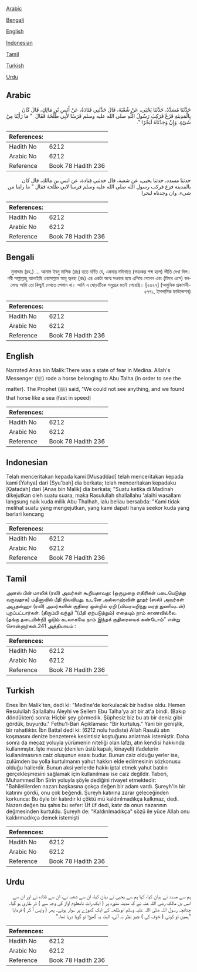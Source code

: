 [Arabic](#arabic)

[Bengali](#bengali)

[English](#english)

[Indonesian](#indonesian)

[Tamil](#tamil)

[Turkish](#turkish)

[Urdu](#urdu)

## Arabic


<div dir="rtl" lang="ar" style={{fontSize:'larger',backgroundColor:'#f8f9fa',padding:20}}>
حَدَّثَنَا مُسَدَّدٌ، حَدَّثَنَا يَحْيَى، عَنْ شُعْبَةَ، قَالَ حَدَّثَنِي قَتَادَةُ، عَنْ أَنَسِ بْنِ مَالِكٍ، قَالَ كَانَ بِالْمَدِينَةِ فَزَعٌ فَرَكِبَ رَسُولُ اللَّهِ صلى الله عليه وسلم فَرَسًا لأَبِي طَلْحَةَ فَقَالَ ‏ "‏ مَا رَأَيْنَا مِنْ شَىْءٍ، وَإِنْ وَجَدْنَاهُ لَبَحْرًا ‏"‏‏.‏
</div>
<div style={{backgroundColor:'#f8f9fa',padding:20, marginBottom: 10}}><table> <thead> <tr> <th>References:</th> <th></th> </tr> </thead> <tbody><tr><td>Hadith No</td><td>6212</td></tr><tr><td>Arabic No</td><td>6212</td></tr><tr><td>Reference</td><td>Book 78 Hadith 236</td></tr></tbody></table></div>


<div dir="rtl" lang="ar" style={{fontSize:'larger',backgroundColor:'#f8f9fa',padding:20}}>
حدثنا مسدد، حدثنا يحيى، عن شعبة، قال حدثني قتادة، عن انس بن مالك، قال كان بالمدينة فزع فركب رسول الله صلى الله عليه وسلم فرسا لابي طلحة فقال " ما راينا من شىء، وان وجدناه لبحرا
</div>
<div style={{backgroundColor:'#f8f9fa',padding:20, marginBottom: 10}}><table> <thead> <tr> <th>References:</th> <th></th> </tr> </thead> <tbody><tr><td>Hadith No</td><td>6212</td></tr><tr><td>Arabic No</td><td>6212</td></tr><tr><td>Reference</td><td>Book 78 Hadith 236</td></tr></tbody></table></div>

## Bengali


<div dir="rtl" lang="bn" style={{fontSize:'larger',backgroundColor:'#f8f9fa',padding:20}}>
মুসাদ্দাদ (রহ.) ... আনাস ইবনু মালিক (রাঃ) হতে বর্ণিত যে, একবার মদিনাতে (ভয়ংকর শব্দ হলে) ভীতি দেখা দিল। নবী সাল্লাল্লাহু আলাইহি ওয়াসাল্লাম আবূ ত্বলহা (রাঃ) এর একটা অশ্বে সওয়ার হয়ে এগিয়ে গেলেন এবং (ফিরে এসে) বললেনঃ আমি তো কিছুই দেখতে পেলাম না। আমি এ ঘোড়াটিকে সমুদ্রের মতই পেয়েছি। [২৬২৭] (আধুনিক প্রকাশনী- ৫৭৭১, ইসলামিক ফাউন্ডেশন)
</div>
<div style={{backgroundColor:'#f8f9fa',padding:20, marginBottom: 10}}><table> <thead> <tr> <th>References:</th> <th></th> </tr> </thead> <tbody><tr><td>Hadith No</td><td>6212</td></tr><tr><td>Arabic No</td><td>6212</td></tr><tr><td>Reference</td><td>Book 78 Hadith 236</td></tr></tbody></table></div>

## English


<div dir="ltr" lang="en" style={{fontSize:'larger',backgroundColor:'#f8f9fa',padding:20}}>
Narrated Anas bin Malik:There was a state of fear in Medina. Allah's Messenger (ﷺ) rode a horse belonging to Abu Talha (in order to see the matter). The Prophet (ﷺ) said, "We could not see anything, and we found that horse like a sea (fast in speed)
</div>
<div style={{backgroundColor:'#f8f9fa',padding:20, marginBottom: 10}}><table> <thead> <tr> <th>References:</th> <th></th> </tr> </thead> <tbody><tr><td>Hadith No</td><td>6212</td></tr><tr><td>Arabic No</td><td>6212</td></tr><tr><td>Reference</td><td>Book 78 Hadith 236</td></tr></tbody></table></div>

## Indonesian


<div dir="ltr" lang="id" style={{fontSize:'larger',backgroundColor:'#f8f9fa',padding:20}}>
Telah menceritakan kepada kami [Musaddad] telah menceritakan kepada kami [Yahya] dari [Syu'bah] dia berkata; telah menceritakan kepadaku [Qatadah] dari [Anas bin Malik] dia berkata; "Suatu ketika di Madinah dikejutkan oleh suatu suara, maka Rasulullah shallallahu 'alaihi wasallam langsung naik kuda milik Abu Thalhah, lalu beliau bersabda: "Kami tidak melihat suatu yang mengejutkan, yang kami dapati hanya seekor kuda yang berlari kencang
</div>
<div style={{backgroundColor:'#f8f9fa',padding:20, marginBottom: 10}}><table> <thead> <tr> <th>References:</th> <th></th> </tr> </thead> <tbody><tr><td>Hadith No</td><td>6212</td></tr><tr><td>Arabic No</td><td>6212</td></tr><tr><td>Reference</td><td>Book 78 Hadith 236</td></tr></tbody></table></div>

## Tamil


<div dir="ltr" lang="ta" style={{fontSize:'larger',backgroundColor:'#f8f9fa',padding:20}}>
அனஸ் பின் மாலிக் (ரலி) அவர்கள் கூறியதாவது: (ஒருமுறை எதிரிகள் படையெடுத்து வருவதாக) மதீனாவில் பீதி நிலவியது. உடனே அல்லாஹ்வின் தூதர் (ஸல்) அவர்கள் அபூதல்ஹா (ரலி) அவர்களின் குதிரை ஒன்றில் ஏறி (விவரமறிந்து வரத் துணிவுடன்) புறப்பட்டார்கள். (திரும்பி வந்து) “(பீதி ஏற்படுத்தும்) எதையும் நாம் காணவில்லை. (தங்கு தடையின்றி) ஓடும் கடலாகவே நாம் இந்தக் குதிரையைக் கண்டோம்” என்று சொன்னார்கள்.241 அத்தியாயம் :
</div>
<div style={{backgroundColor:'#f8f9fa',padding:20, marginBottom: 10}}><table> <thead> <tr> <th>References:</th> <th></th> </tr> </thead> <tbody><tr><td>Hadith No</td><td>6212</td></tr><tr><td>Arabic No</td><td>6212</td></tr><tr><td>Reference</td><td>Book 78 Hadith 236</td></tr></tbody></table></div>

## Turkish


<div dir="ltr" lang="tr" style={{fontSize:'larger',backgroundColor:'#f8f9fa',padding:20}}>
Enes İbn Malik'ten, dedi ki: "Medine'de korkulacak bir hadise oldu. Hemen Resulullah Sallallahu Aleyhi ve Sellem Ebu Talha'ya ait bir at'a bindi. (Bakıp döndükten) sonra: Hiçbir şey görmedik. Şüphesiz biz bu atı bir deniz gibi gördük, buyurdu." Fethu'l-Bari Açıklaması: "Bir kurtuluş." Yani bir genişlik, bir rahatlıktır. İbn Battal dedi ki: (6212 nolu hadiste) Allah Rasulü atın koşmasını denize benzeterek kesintisiz koştuğunu anlatmak istemiştir. Daha sonra da mecaz yoluyla yürümenin niteliği olan lafzı, atın kendisi hakkında kullanmıştır. İşte mearız (denilen üstü kapalı, kinayeli) ifadelerin kullanılmasının caiz oluşunun esası budur. Bunun caiz olduğu yerler ise, zulümden bu yolla kurtulmanın yahut hakkın elde edilmesinin sözkonusu olduğu hallerdir. Bunun aksi yerlerde hakkı iptal etmek yahut batılın gerçekleşmesini sağlamak için kullanılması ise caiz değildir. Taberi, Muhammed İbn Sirin yoluyla şöyle dediğini rivayet etmektedir: "Bahilelilerden nazarı başkasına çokça değen bir adam vardı. Şureyh'in bir katırını gördü, onu çok beğendi. Şureyh katırına zarar geleceğinden korkunca: Bu öyle bir katırdır ki çöktü mü kaldırılmadıkça kalkmaz, dedi. Nazarı değen bu şahıs bu sefer: Üf üf dedi, katır da onun nazarının değmesinden kurtuldu. Şureyh de: "Kaldırılmadıkça" sözü ile yüce Allah onu kaldırmadıkça demek istemişti
</div>
<div style={{backgroundColor:'#f8f9fa',padding:20, marginBottom: 10}}><table> <thead> <tr> <th>References:</th> <th></th> </tr> </thead> <tbody><tr><td>Hadith No</td><td>6212</td></tr><tr><td>Arabic No</td><td>6212</td></tr><tr><td>Reference</td><td>Book 78 Hadith 236</td></tr></tbody></table></div>

## Urdu


<div dir="rtl" lang="ur" style={{fontSize:'larger',backgroundColor:'#f8f9fa',padding:20}}>
ہم سے مسدد نے بیان کیا، کہا ہم سے یحییٰ نے بیان کیا، ان سے شعبہ نے، ان سے قتادہ نے اور ان سے انس بن مالک رضی اللہ عنہ نے کہ مدینہ منورہ پر ( ایک رات نامعلوم آواز کی وجہ سے ) ڈر طاری ہو گیا۔ چنانچہ رسول اللہ صلی اللہ علیہ وسلم ابوطلحہ کے ایک گھوڑے پر سوار ہوئے۔ پھر ( واپس آ کر ) فرمایا ”ہمیں تو کوئی ( خوف کی ) چیز نظر نہ آئی، البتہ یہ گھوڑا تو گویا دریا تھا۔“
</div>
<div style={{backgroundColor:'#f8f9fa',padding:20, marginBottom: 10}}><table> <thead> <tr> <th>References:</th> <th></th> </tr> </thead> <tbody><tr><td>Hadith No</td><td>6212</td></tr><tr><td>Arabic No</td><td>6212</td></tr><tr><td>Reference</td><td>Book 78 Hadith 236</td></tr></tbody></table></div>
